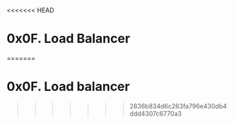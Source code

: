 <<<<<<< HEAD
# 0x0F. Load Balancer
=======
# 0x0F. Load balancer
>>>>>>> 2836b834d6c263fa796e430db4ddd4307c6770a3
